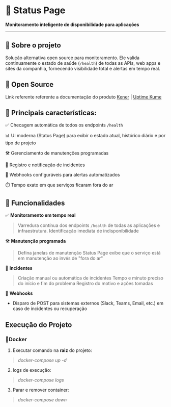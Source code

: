 # 🚀 Status Page

**Monitoramento inteligente de disponibilidade para aplicações**

---

## 🏢 Sobre o projeto

 Solução alternativa open source para monitoramento. Ele valida continuamente o estado de saúde (`/health`) de todas as APIs, web apps e sites da companhia, fornecendo visibilidade total e alertas em tempo real.

## 📝 Open Source
Link referente referente a documentação do produto [Kener](https://github.com/rajnandan1/kener) | [Uptime Kume](https://github.com/louislam/uptime-kuma)

## 🚀 Principais características:

✅ Checagem automática de todos os endpoints `/health`

📊 UI moderna (Status Page) para exibir o estado atual, histórico diário e por tipo de projeto

🛠️ Gerenciamento de manutenções programadas

🚨 Registro e notificação de incidentes

🔔 Webhooks configuráveis para alertas automatizados

⏱️ Tempo exato em que serviços ficaram fora do ar

## 🚦 Funcionalidades

✅ **Monitoramento em tempo real**  
> Varredura contínua dos endpoints `/health` de todas as aplicações e infraestrutura.
> Identificação imediata de indisponibilidade

🛠️ **Manutenção programada**  
> Defina janelas de manutenção
> Status Page exibe que o serviço está em manutenção ao invés de "fora do ar"

🚨 **Incidentes**  
> Criação manual ou automática de incidentes
> Tempo e minuto preciso do início e fim do problema
> Registro do motivo e ações tomadas


🔔 **Webhooks**  
- Disparo de POST para sistemas externos (Slack, Teams, Email, etc.) em caso de incidentes ou recuperação


## Execução do Projeto
### **🐳Docker**

1. Executar comando na **raiz** do projeto:
> *docker-compose up -d*

2. logs de execução:
> *docker-compose logs*

3. Parar e remover container:
> *docker-compose down*
